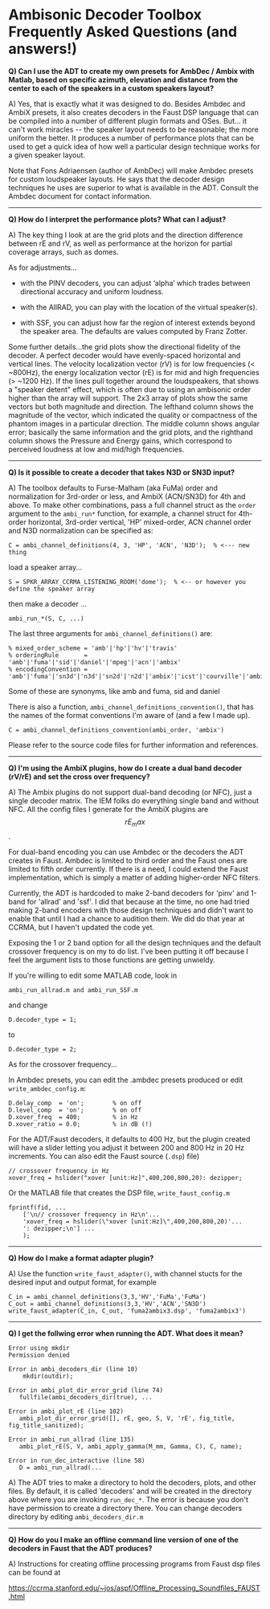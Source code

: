 Ambisonic Decoder Toolbox Frequently Asked Questions (and answers!)
===================================================================

**Q) Can I use the ADT to create my own presets for AmbDec / Ambix
  with Matlab, based on specific azimuth, elevation and distance from
  the center to each of the speakers in a custom speakers layout?**

A) Yes, that is exactly what it was designed to do.  Besides Ambdec
and AmbiX presets, it also creates decoders in the Faust DSP language
that can be compiled into a number of different plugin formats and
OSes.  But... it can't work miracles -- the speaker layout needs to be
reasonable; the more uniform the better.  It produces a number of
performance plots that can be used to get a quick idea of how well a
particular design technique works for a given speaker layout.

Note that Fons Adriaensen (author of AmbDec) will make Ambdec presets
for custom loudspeaker layouts.  He says that the decoder design
techniques he uses are superior to what is available in the ADT.
Consult the Ambdec document for contact information.

---

**Q) How do I interpret the performance plots?  What can I adjust?**

A) The key thing I look at are the grid plots and the direction
difference between rE and rV, as well as performance at the horizon
for partial coverage arrays, such as domes.

As for adjustments...

* with the PINV decoders, you can adjust ‘alpha’ which trades between
  directional accuracy and uniform loudness.

* with the AllRAD, you can play with the location of the virtual
  speaker(s).

* with SSF, you can adjust how far the region of interest extends
  beyond the speaker area.  The defaults are values computed by Franz
  Zotter.

Some further details...the grid plots show the directional fidelity
of the decoder.  A perfect decoder would have evenly-spaced horizontal
and vertical lines.  The velocity localization vector (rV) is for low
frequencies (< ~800Hz), the energy localization vector (rE) is for mid
and high frequencies (> ~1200 Hz).  If the lines pull together around
the loudspeakers, that shows a "speaker detent" effect, which is often
due to using an ambisonic order higher than the array will support.
The 2x3 array of plots show the same vectors but both magnitude and
direction.  The lefthand column shows the magnitude of the vector,
which indicated the quality or compactness of the phantom images in a
particular direction.  The middle column shows angular error;
basically the same information and the grid plots, and the righthand
column shows the Pressure and Energy gains, which correspond to
perceived loudness at low and mid/high frequencies.






---
**Q) Is it possible to create a decoder that takes N3D or SN3D input?**

A) The toolbox defaults to Furse-Malham (aka FuMa) order and
normalization for 3rd-order or less, and AmbiX (ACN/SN3D) for 4th and
above.  To make other combinations, pass a full channel struct as the
`order` argument to the `ambi_run*` function, for example, a channel
struct for 4th-order horizontal, 3rd-order vertical, 'HP' mixed-order,
ACN channel order and N3D normalization can be specified as:

    C = ambi_channel_definitions(4, 3, 'HP', 'ACN', 'N3D');  % <--- new thing 

load a speaker array...

    S = SPKR_ARRAY_CCRMA_LISTENING_ROOM('dome');  % <-- or however you define the speaker array

then make a decoder ...

    ambi_run_*(S, C, ...)


The last three arguments for `ambi_channel_definitions()` are:

    % mixed_order_scheme = 'amb'|'hp'|'hv'|'travis'
    % orderingRule       = 'amb'|'fuma'|'sid'|'daniel'|'mpeg'|'acn'|'ambix'
    % encodingConvention = 'amb'|'fuma'|'sn3d'|'n3d'|'sn2d'|'n2d'|'ambix'|'icst'|'courville'|'ambix2009'

Some of these are synonyms, like amb and fuma, sid and daniel


There is also a function, `ambi_channel_definitions_convention()`, that
has the names of the format conventions I'm aware of (and a few I made
up).

    C = ambi_channel_definitions_convention(ambi_order, 'ambix')

Please refer to the source code files for further information and
references.


---

**Q) I'm using the AmbiX plugins, how do I create a dual band decoder
(rV/rE) and set the cross over frequency?**

A) The Ambix plugins do not support dual-band decoding (or NFC), just
a single decoder matrix.  The IEM folks do everything single band and
without NFC.  All the config files I generate for the AmbiX plugins
are $$rE_max$$.

For dual-band encoding you can use Ambdec or the decoders the ADT
creates in Faust.  Ambdec is limited to third order and the Faust ones
are limited to fifth order currently.  If there is a need, I could
extend the Faust implementation, which is simply a matter of adding
higher-order NFC filters.

Currently, the ADT is hardcoded to make 2-band decoders for 'pinv' and
1-band for 'allrad' and 'ssf'.  I did that because at the time, no one
had tried making 2-band encoders with those design techniques and
didn't want to enable that until I had a chance to audition them.  We
did do that year at CCRMA, but I haven't updated the code yet.

Exposing the 1 or 2 band option for all the design techniques and the
default crossover frequency is on my to do list. I've been putting it
off because I feel the argument lists to those functions are getting
unwieldy.

If you're willing to edit some MATLAB code, look in 

    ambi_run_allrad.m and ambi_run_SSF.m

and change 

    D.decoder_type = 1;
to 

    D.decoder_type = 2;

As for the crossover frequency...

In Ambdec presets, you can edit the .ambdec presets produced or edit `write_ambdec_config.m`:

    D.delay_comp  = 'on';        % on off
    D.level_comp  = 'on';        % on off
    D.xover_freq  = 400;         % in Hz
    D.xover_ratio = 0.0;         % in dB (!)

For the ADT/Faust decoders, it defaults to 400 Hz, but the plugin
created will have a slider letting you adjust it between 200 and 800
Hz in 20 Hz increments.  You can also edit the Faust source (`.dsp`)
file)

    // crossover frequency in Hz
    xover_freq = hslider("xover [unit:Hz]",400,200,800,20): dezipper;

Or the MATLAB file that creates the DSP file, `write_faust_config.m`

    fprintf(fid, ...
        ['\n// crossover frequency in Hz\n'...
        'xover_freq = hslider(\"xover [unit:Hz]\",400,200,800,20)'...
        ': dezipper;\n'] ...
        );

---

**Q) How do I make a format adapter plugin?**

A) Use the function `write_faust_adapter()`, with channel stucts for
the desired input and output format, for example

    C_in = ambi_channel_definitions(3,3,'HV','FuMa','FuMa')
    C_out = ambi_channel_definitions(3,3,'HV','ACN','SN3D')
    write_faust_adapter(C_in, C_out, 'fuma2ambix3.dsp', 'fuma2ambix3')

---
**Q) I get the follwing error when running the ADT.  What does it mean?**

    Error using mkdir
    Permission denied

    Error in ambi_decoders_dir (line 10)
        mkdir(outdir);

    Error in ambi_plot_dir_error_grid (line 74)
       fullfile(ambi_decoders_dir(true), ...

    Error in ambi_plot_rE (line 102)
       ambi_plot_dir_error_grid([], rE, geo, S, V, 'rE', fig_title, fig_title_sanitized);

    Error in ambi_run_allrad (line 135)
       ambi_plot_rE(S, V, ambi_apply_gamma(M_mm, Gamma, C), C, name);

    Error in run_dec_interactive (line 58)
       D = ambi_run_allrad(...

A) The ADT tries to make a directory to hold the decoders, plots, and
other files.  By default, it is called 'decoders' and will be created
in the directory above where you are invoking `run_dec_*`.  The error is
because you don't have permission to create a directory there.  You
can change decoders directory by editing `ambi_decoders_dir.m`

---
**Q) How do you I make an offline command line version of one of the
decoders in Faust that the ADT produces?**

A) Instructions for creating offline processing programs from Faust dsp
files can be found at

   <https://ccrma.stanford.edu/~jos/aspf/Offline_Processing_Soundfiles_FAUST.html>
